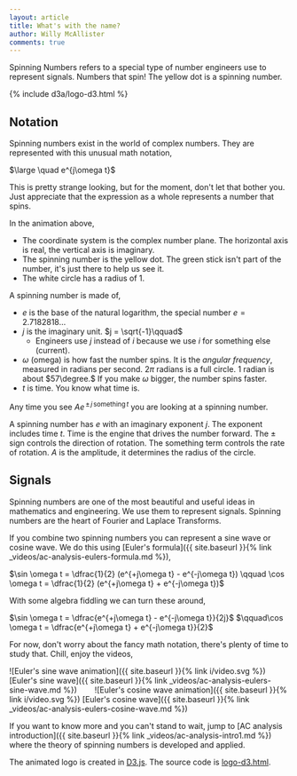 ```yaml
---
layout: article
title: What's with the name?
author: Willy McAllister
comments: true
---
```


Spinning Numbers refers to a special type of number engineers use to represent signals. Numbers that spin! The yellow dot is a spinning number.

{% include d3a/logo-d3.html %}

## Notation

Spinning numbers exist in the world of complex numbers. They are represented with this unusual math notation, 

$\large \quad e^{j\omega t}$ 

This is pretty strange looking, but for the moment, don't let that bother you. Just appreciate that the expression as a whole represents a number that spins. 

In the animation above,
* The coordinate system is the complex number plane. The horizontal axis is real, the vertical axis is imaginary. 
* The spinning number is the yellow dot. The green stick isn't part of the number, it's just there to help us see it.
* The white circle has a radius of $1$.

A spinning number is made of,
* $e$ is the base of the natural logarithm, the special number $e = 2.7182818\ldots$  
* $j$ is the imaginary unit. $j = \sqrt{-1}\qquad$ 
    * Engineers use $j$ instead of $i$ because we use $i$ for something else (current).
* $\omega$ (omega) is how fast the number spins. It is the *angular frequency*, measured in radians per second. $2\pi$ radians is a full circle. $1$ radian is about $57\degree.$ If you make $\omega$ bigger, the number spins faster.
* $t$ is time. You know what time is.

Any time you see $Ae^{\,\pm\,j\,\text{something}\,t}$ you are looking at a spinning number. 

A spinning number has $e$ with an imaginary exponent $j$. The exponent includes time $t$. Time is the engine that drives the number forward. The $\pm$ sign controls the direction of rotation. The $\text{something}$ term controls the rate of rotation. $A$ is the amplitude, it determines the radius of the circle. 

## Signals

Spinning numbers are one of the most beautiful and useful ideas in mathematics and engineering. We use them to represent signals. Spinning numbers are the heart of Fourier and Laplace Transforms. 

If you combine two spinning numbers you can represent a sine wave or cosine wave. We do this using [Euler's formula]({{ site.baseurl }}{% link _videos/ac-analysis-eulers-formula.md %}),

$\sin \omega t = \dfrac{1}{2} (e^{+j\omega t} - e^{-j\omega t}) \qquad \cos \omega t = \dfrac{1}{2} (e^{+j\omega t} + e^{-j\omega t})$

With some algebra fiddling we can turn these around,

$\sin \omega t = \dfrac{e^{+j\omega t} - e^{-j\omega t}}{2j}$
$\qquad\cos \omega t = \dfrac{e^{+j\omega t} + e^{-j\omega t}}{2}$

For now, don't worry about the fancy math notation, there's plenty of time to study that. Chill, enjoy the videos,

![Euler's sine wave animation]({{ site.baseurl }}{% link i/video.svg %}) [Euler's sine wave]({{ site.baseurl }}{% link _videos/ac-analysis-eulers-sine-wave.md %})$\qquad$![Euler's cosine wave animation]({{ site.baseurl }}{% link i/video.svg %}) [Euler's cosine wave]({{ site.baseurl }}{% link _videos/ac-analysis-eulers-cosine-wave.md %})

If you want to know more and you can't stand to wait, jump to [AC analysis introduction]({{ site.baseurl }}{% link _videos/ac-analysis-intro1.md %}) where the theory of spinning numbers is developed and applied.

The animated logo is created in [D3.js](https://d3js.org). The source code is [logo-d3.html](https://github.com/willymcallister/spinningnumbers/tree/master/_includes/d3a).

